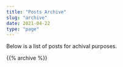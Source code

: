 ```yaml
---
title: "Posts Archive"
slug: "archive"
date: 2021-04-22
type: "page"
---
```


Below is a list of posts for achival purposes.


{{% archive %}}
